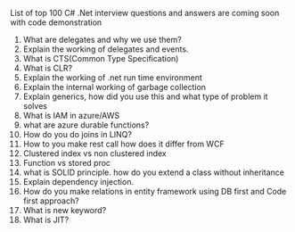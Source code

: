 List of top 100 C# .Net interview questions and answers are coming soon with code demonstration
1. What are delegates and why we use them?
2. Explain the working of delegates and events.
3. What is CTS(Common Type Specification)
4. What is CLR?
5. Explain the working of .net run time environment
6. Explain the internal working of garbage collection
7. Explain generics, how did you use this and what type of problem it solves
8. What is IAM in azure/AWS
9. what are azure durable functions?
10. How do you do joins in LINQ?
11. How to you make rest call how does it differ from WCF
12. Clustered index vs non clustered index
13. Function vs stored proc
14. what is SOLID principle. how do you extend a class without inheritance
15. Explain dependency injection.
16. How do you make relations in entity framework using DB first and Code first approach?
17. What is new keyword?
18. What is JIT?